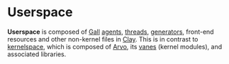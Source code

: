 # Userspace

**Userspace** is composed of [Gall](/glossary/gall) [agents](/glossary/agent), [threads](/glossary/thread), [generators](/glossary/generator), front-end resources and other non-kernel files in [Clay](/glossary/clay). This is in contrast to [kernelspace](/glossary/kernel), which is composed of [Arvo](/glossary/arvo), its [vanes](/glossary/vane) (kernel modules), and associated libraries.
